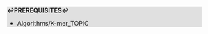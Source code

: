 <div style="margin:2em; background-color: #e0e0e0;">

<strong>↩PREREQUISITES↩</strong>

 * Algorithms/K-mer_TOPIC

</div>

